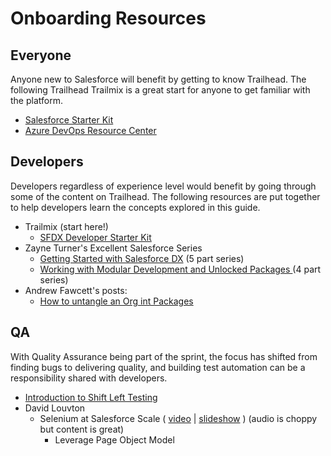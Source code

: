 # Onboarding Resources

## Everyone

Anyone new to Salesforce will benefit by getting to know Trailhead. The following Trailhead Trailmix is a great start for anyone to get familiar with the platform.

* [Salesforce Starter Kit](https://trailhead.salesforce.com/en/users/gidich/trailmixes/salesforce-starter-kit)
* [Azure DevOps Resource Center](https://docs.microsoft.com/en-us/azure/devops/learn/)

## Developers

Developers regardless of experience level would benefit by going through some of the content on Trailhead. The following resources are put together to help developers learn the concepts explored in this guide.

* Trailmix \(start here!\)
  * [SFDX Developer Starter Kit ](https://trailhead.salesforce.com/users/gidich/trailmixes/sfdx-developer-starter-kit)
* Zayne Turner's Excellent Salesforce Series  
  * [Getting Started with Salesforce DX](https://developer.salesforce.com/blogs/2018/02/getting-started-salesforce-dx-part-1-5.html) \(5 part series\)
  * [Working with Modular Development and Unlocked Packages ](https://developer.salesforce.com/blogs/2018/06/working-with-modular-development-and-unlocked-packages-part-1.html)\(4 part series\)
* Andrew Fawcett's posts:
  * [How to untangle an Org int Packages](https://github.com/afawcett/dependencies-cli/wiki/How-to-untangle-an-Org-into-Packages)

## QA

With Quality Assurance being part of the sprint, the focus has shifted from finding bugs to delivering quality, and building test automation can be a responsibility shared with developers.

* [Introduction to Shift Left Testing ](https://www.softwaretestinghelp.com/shift-left-testing-approach/)
* David Louvton
  * Selenium at Salesforce Scale \( [video](https://www.youtube.com/watch?v=Uiw8PFtaWs8) \| [slideshow](https://www.slideshare.net/salesforceeng/selenium-at-salesforce-scale-32539866) \) \(audio is choppy but content is great\)
    * Leverage Page Object Model


